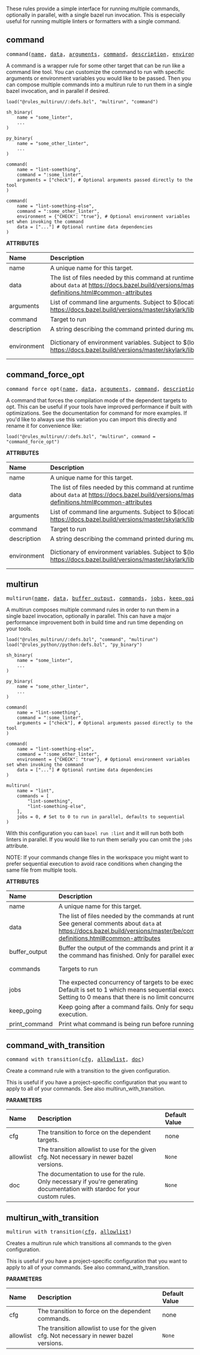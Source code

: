 <!-- Generated with Stardoc: http://skydoc.bazel.build -->

These rules provide a simple interface for running multiple commands,
optionally in parallel, with a single bazel run invocation. This is especially
useful for running multiple linters or formatters with a single command.

<a id="command"></a>

## command

<pre>
command(<a href="#command-name">name</a>, <a href="#command-data">data</a>, <a href="#command-arguments">arguments</a>, <a href="#command-command">command</a>, <a href="#command-description">description</a>, <a href="#command-environment">environment</a>)
</pre>

A command is a wrapper rule for some other target that can be run like a
command line tool. You can customize the command to run with specific arguments
or environment variables you would like to be passed. Then you can compose
multiple commands into a multirun rule to run them in a single bazel
invocation, and in parallel if desired.

```bzl
load("@rules_multirun//:defs.bzl", "multirun", "command")

sh_binary(
    name = "some_linter",
    ...
)

py_binary(
    name = "some_other_linter",
    ...
)

command(
    name = "lint-something",
    command = ":some_linter",
    arguments = ["check"], # Optional arguments passed directly to the tool
)

command(
    name = "lint-something-else",
    command = ":some_other_linter",
    environment = {"CHECK": "true"}, # Optional environment variables set when invoking the command
    data = ["..."] # Optional runtime data dependencies
)
```

**ATTRIBUTES**


| Name  | Description | Type | Mandatory | Default |
| :------------- | :------------- | :------------- | :------------- | :------------- |
| <a id="command-name"></a>name |  A unique name for this target.   | <a href="https://bazel.build/concepts/labels#target-names">Name</a> | required |  |
| <a id="command-data"></a>data |  The list of files needed by this command at runtime. See general comments about `data` at https://docs.bazel.build/versions/master/be/common-definitions.html#common-attributes   | <a href="https://bazel.build/concepts/labels">List of labels</a> | optional |  `[]`  |
| <a id="command-arguments"></a>arguments |  List of command line arguments. Subject to $(location) expansion. See https://docs.bazel.build/versions/master/skylark/lib/ctx.html#expand_location   | List of strings | optional |  `[]`  |
| <a id="command-command"></a>command |  Target to run   | <a href="https://bazel.build/concepts/labels">Label</a> | required |  |
| <a id="command-description"></a>description |  A string describing the command printed during multiruns   | String | optional |  `""`  |
| <a id="command-environment"></a>environment |  Dictionary of environment variables. Subject to $(location) expansion. See https://docs.bazel.build/versions/master/skylark/lib/ctx.html#expand_location   | <a href="https://bazel.build/rules/lib/dict">Dictionary: String -> String</a> | optional |  `{}`  |


<a id="command_force_opt"></a>

## command_force_opt

<pre>
command_force_opt(<a href="#command_force_opt-name">name</a>, <a href="#command_force_opt-data">data</a>, <a href="#command_force_opt-arguments">arguments</a>, <a href="#command_force_opt-command">command</a>, <a href="#command_force_opt-description">description</a>, <a href="#command_force_opt-environment">environment</a>)
</pre>

A command that forces the compilation mode of the dependent targets to opt. This can be useful if your tools have improved performance if built with optimizations. See the documentation for command for more examples. If you'd like to always use this variation you can import this directly and rename it for convenience like:

```bzl
load("@rules_multirun//:defs.bzl", "multirun", command = "command_force_opt")
```

**ATTRIBUTES**


| Name  | Description | Type | Mandatory | Default |
| :------------- | :------------- | :------------- | :------------- | :------------- |
| <a id="command_force_opt-name"></a>name |  A unique name for this target.   | <a href="https://bazel.build/concepts/labels#target-names">Name</a> | required |  |
| <a id="command_force_opt-data"></a>data |  The list of files needed by this command at runtime. See general comments about `data` at https://docs.bazel.build/versions/master/be/common-definitions.html#common-attributes   | <a href="https://bazel.build/concepts/labels">List of labels</a> | optional |  `[]`  |
| <a id="command_force_opt-arguments"></a>arguments |  List of command line arguments. Subject to $(location) expansion. See https://docs.bazel.build/versions/master/skylark/lib/ctx.html#expand_location   | List of strings | optional |  `[]`  |
| <a id="command_force_opt-command"></a>command |  Target to run   | <a href="https://bazel.build/concepts/labels">Label</a> | required |  |
| <a id="command_force_opt-description"></a>description |  A string describing the command printed during multiruns   | String | optional |  `""`  |
| <a id="command_force_opt-environment"></a>environment |  Dictionary of environment variables. Subject to $(location) expansion. See https://docs.bazel.build/versions/master/skylark/lib/ctx.html#expand_location   | <a href="https://bazel.build/rules/lib/dict">Dictionary: String -> String</a> | optional |  `{}`  |


<a id="multirun"></a>

## multirun

<pre>
multirun(<a href="#multirun-name">name</a>, <a href="#multirun-data">data</a>, <a href="#multirun-buffer_output">buffer_output</a>, <a href="#multirun-commands">commands</a>, <a href="#multirun-jobs">jobs</a>, <a href="#multirun-keep_going">keep_going</a>, <a href="#multirun-print_command">print_command</a>)
</pre>

A multirun composes multiple command rules in order to run them in a single
bazel invocation, optionally in parallel. This can have a major performance
improvement both in build time and run time depending on your tools.

```bzl
load("@rules_multirun//:defs.bzl", "command", "multirun")
load("@rules_python//python:defs.bzl", "py_binary")

sh_binary(
    name = "some_linter",
    ...
)

py_binary(
    name = "some_other_linter",
    ...
)

command(
    name = "lint-something",
    command = ":some_linter",
    arguments = ["check"], # Optional arguments passed directly to the tool
)

command(
    name = "lint-something-else",
    command = ":some_other_linter",
    environment = {"CHECK": "true"}, # Optional environment variables set when invoking the command
    data = ["..."] # Optional runtime data dependencies
)

multirun(
    name = "lint",
    commands = [
        "lint-something",
        "lint-something-else",
    ],
    jobs = 0, # Set to 0 to run in parallel, defaults to sequential
)
```

With this configuration you can `bazel run :lint` and it will run both both
linters in parallel. If you would like to run them serially you can omit the `jobs` attribute.

NOTE: If your commands change files in the workspace you might want to prefer
sequential execution to avoid race conditions when changing the same file from
multiple tools.

**ATTRIBUTES**


| Name  | Description | Type | Mandatory | Default |
| :------------- | :------------- | :------------- | :------------- | :------------- |
| <a id="multirun-name"></a>name |  A unique name for this target.   | <a href="https://bazel.build/concepts/labels#target-names">Name</a> | required |  |
| <a id="multirun-data"></a>data |  The list of files needed by the commands at runtime. See general comments about `data` at https://docs.bazel.build/versions/master/be/common-definitions.html#common-attributes   | <a href="https://bazel.build/concepts/labels">List of labels</a> | optional |  `[]`  |
| <a id="multirun-buffer_output"></a>buffer_output |  Buffer the output of the commands and print it after the command has finished. Only for parallel execution.   | Boolean | optional |  `True`  |
| <a id="multirun-commands"></a>commands |  Targets to run   | <a href="https://bazel.build/concepts/labels">List of labels</a> | optional |  `[]`  |
| <a id="multirun-jobs"></a>jobs |  The expected concurrency of targets to be executed. Default is set to 1 which means sequential execution. Setting to 0 means that there is no limit concurrency.   | Integer | optional |  `1`  |
| <a id="multirun-keep_going"></a>keep_going |  Keep going after a command fails. Only for sequential execution.   | Boolean | optional |  `False`  |
| <a id="multirun-print_command"></a>print_command |  Print what command is being run before running it.   | Boolean | optional |  `True`  |


<a id="command_with_transition"></a>

## command_with_transition

<pre>
command_with_transition(<a href="#command_with_transition-cfg">cfg</a>, <a href="#command_with_transition-allowlist">allowlist</a>, <a href="#command_with_transition-doc">doc</a>)
</pre>

Create a command rule with a transition to the given configuration.

This is useful if you have a project-specific configuration that you want
to apply to all of your commands. See also multirun_with_transition.


**PARAMETERS**


| Name  | Description | Default Value |
| :------------- | :------------- | :------------- |
| <a id="command_with_transition-cfg"></a>cfg |  The transition to force on the dependent targets.   |  none |
| <a id="command_with_transition-allowlist"></a>allowlist |  The transition allowlist to use for the given cfg. Not necessary in newer bazel versions.   |  `None` |
| <a id="command_with_transition-doc"></a>doc |  The documentation to use for the rule. Only necessary if you're generating documentation with stardoc for your custom rules.   |  `None` |


<a id="multirun_with_transition"></a>

## multirun_with_transition

<pre>
multirun_with_transition(<a href="#multirun_with_transition-cfg">cfg</a>, <a href="#multirun_with_transition-allowlist">allowlist</a>)
</pre>

Creates a multirun rule which transitions all commands to the given configuration.

This is useful if you have a project-specific configuration that you want
to apply to all of your commands. See also command_with_transition.


**PARAMETERS**


| Name  | Description | Default Value |
| :------------- | :------------- | :------------- |
| <a id="multirun_with_transition-cfg"></a>cfg |  The transition to force on the dependent commands.   |  none |
| <a id="multirun_with_transition-allowlist"></a>allowlist |  The transition allowlist to use for the given cfg. Not necessary in newer bazel versions.   |  `None` |


